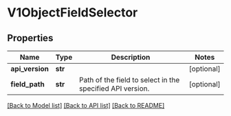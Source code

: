 # V1ObjectFieldSelector

## Properties
Name | Type | Description | Notes
------------ | ------------- | ------------- | -------------
**api_version** | **str** |  | [optional] 
**field_path** | **str** | Path of the field to select in the specified API version. | [optional] 

[[Back to Model list]](../README.md#documentation-for-models) [[Back to API list]](../README.md#documentation-for-api-endpoints) [[Back to README]](../README.md)


